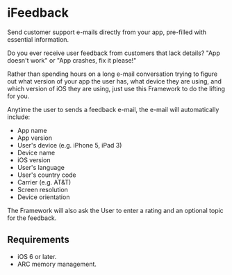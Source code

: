 iFeedback
=========

Send customer support e-mails directly from your app, pre-filled with essential information. 

Do you ever receive user feedback from customers that lack details? "App doesn't work" or "App crashes, fix it please!"

Rather than spending hours on a long e-mail conversation trying to figure out what version of your app the user has, what device they are using, and which version of iOS they are using, just use this Framework to do the lifting for you.

Anytime the user to sends a feedback e-mail, the e-mail will automatically include:

* App name
* App version
* User's device (e.g. iPhone 5, iPad 3)
* Device name
* iOS version
* User's language
* User's country code
* Carrier (e.g. AT&T)
* Screen resolution
* Device orientation

The Framework will also ask the User to enter a rating and an optional topic for the feedback.

## Requirements

* iOS 6 or later.
* ARC memory management.
